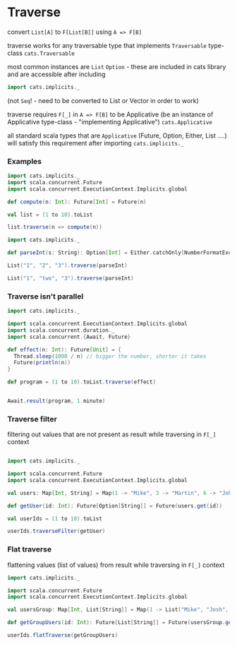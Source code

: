 # Traverse

convert `List[A]` to `F[List[B]]` using `A => F[B]`

traverse works for any traversable type that implements `Traversable` type-class `cats.Traversable`

most common instances are `List` `Option` - these are included in cats library and are accessible after including
```scala
import cats.implicits._
```

(not `Seq`! - need to be converted to List or Vector in order to work)

traverse requires `F[_]` in `A => F[B]` to be Applicative (be an instance of Applicative type-class - "implementing Applicative") `cats.Applicative`

all standard scala types that are `Applicative` (Future, Option, Either, List ....) will satisfy this requirement after importing `cats.implicits._`


### Examples
```scala mdoc
import cats.implicits._
import scala.concurrent.Future 
import scala.concurrent.ExecutionContext.Implicits.global

def compute(n: Int): Future[Int] = Future(n)

val list = (1 to 10).toList

list.traverse(n => compute(n))
``` 

```scala mdoc
import cats.implicits._ 

def parseInt(s: String): Option[Int] = Either.catchOnly[NumberFormatException](s.toInt).toOption

List("1", "2", "3").traverse(parseInt)

List("1", "two", "3").traverse(parseInt)
```

### Traverse isn't parallel

```scala mdoc
import cats.implicits._

import scala.concurrent.ExecutionContext.Implicits.global
import scala.concurrent.duration._
import scala.concurrent.{Await, Future}

def effect(n: Int): Future[Unit] = {
  Thread.sleep(1000 / n) // bigger the number, shorter it takes
  Future(println(n))
}

def program = (1 to 10).toList.traverse(effect)


Await.result(program, 1.minute)
```

### Traverse filter

filtering out values that are not present as result while traversing in `F[_]` context

```scala mdoc

import cats.implicits._

import scala.concurrent.Future
import scala.concurrent.ExecutionContext.Implicits.global

val users: Map[Int, String] = Map(1 -> "Mike", 3 -> "Martin", 6 -> "John")

def getUser(id: Int): Future[Option[String]] = Future(users.get(id))

val userIds = (1 to 10).toList

userIds.traverseFilter(getUser)

```

### Flat traverse

flattening values (list of values) from result while traversing in `F[_]` context

```scala mdoc
import cats.implicits._

import scala.concurrent.Future
import scala.concurrent.ExecutionContext.Implicits.global

val usersGroup: Map[Int, List[String]] = Map(1 -> List("Mike", "Josh", "Maria"), 3 -> List("Martin"), 6 -> List("John", "Peter"))

def getGroupUsers(id: Int): Future[List[String]] = Future(usersGroup.getOrElse(id, List.empty))

userIds.flatTraverse(getGroupUsers)

```